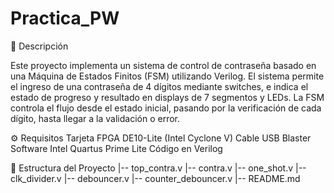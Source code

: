 # Practica_PW

📌 Descripción

Este proyecto implementa un sistema de control de contraseña basado en una Máquina de Estados Finitos (FSM) utilizando Verilog. El sistema permite el ingreso de una contraseña de 4 dígitos mediante switches, e indica el estado de progreso y resultado en displays de 7 segmentos y LEDs. La FSM controla el flujo desde el estado inicial, pasando por la verificación de cada dígito, hasta llegar a la validación o error.

⚙️ Requisitos
Tarjeta FPGA DE10-Lite (Intel Cyclone V)
Cable USB Blaster
Software Intel Quartus Prime Lite
Código en Verilog

📂 Estructura del Proyecto
|-- top_contra.v
|-- contra.v
|-- one_shot.v
|-- clk_divider.v
|-- debouncer.v
|-- counter_debouncer.v
|-- README.md
